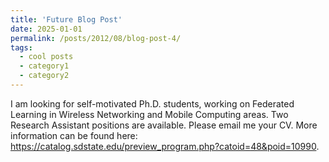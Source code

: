 ```yaml
---
title: 'Future Blog Post'
date: 2025-01-01
permalink: /posts/2012/08/blog-post-4/
tags:
  - cool posts
  - category1
  - category2
---
```


I am looking for self-motivated Ph.D. students, working on Federated Learning in Wireless Networking and Mobile Computing areas. Two Research Assistant positions are available. Please email me your CV. More information can be found here:
https://catalog.sdstate.edu/preview_program.php?catoid=48&poid=10990.

